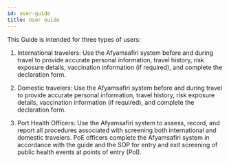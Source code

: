 ```yaml
---
id: user-guide
title: User Guide
---
```


This Guide is intended for three types of users:

1. International travelers: Use the Afyamsafiri system before and during travel to provide accurate personal information, travel history, risk exposure details, vaccination information (if required), and complete the declaration form.

2. Domestic travelers: Use the Afyamsafiri system before and during travel to provide accurate personal information, travel history, risk exposure details, vaccination information (if required), and complete the declaration form.

3. Port Health Officers: Use the Afyamsafiri system to assess, record, and report all procedures associated with screening both international and domestic travelers. PoE officers complete the Afyamsafiri system in accordance with the guide and the SOP for entry and exit screening of public health events at points of entry (PoI).